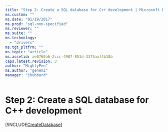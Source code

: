 ```yaml
---
title: "Step 2: Create a SQL database for C++ development | Microsoft Docs"
ms.custom: ""
ms.date: "01/19/2017"
ms.prod: "sql-non-specified"
ms.reviewer: ""
ms.suite: ""
ms.technology: 
  - "drivers"
ms.tgt_pltfrm: ""
ms.topic: "article"
ms.assetid: ae0760a6-2ccc-4907-851d-3375aaf4b10b
caps.latest.revision: 3
author: "MightyPen"
ms.author: "genemi"
manager: "jhubbard"
---
```

# Step 2: Create a SQL database for C++ development
[!INCLUDE[CreateDatabase](../../includes/createdatabase.md)]